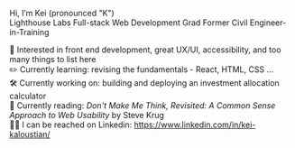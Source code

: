 Hi, I’m Kei (pronounced "K")  
   Lighthouse Labs Full-stack Web Development Grad
   Former Civil Engineer-in-Training  
  
🔎 Interested in front end development, great UX/UI, accessibility, and too many things to list here  
✏️ Currently learning: revising the fundamentals - React, HTML, CSS ...  
🛠️ Currently working on: building and deploying an investment allocation calculator  
📖 Currently reading: _Don't Make Me Think, Revisited: A Common Sense Approach to Web Usability_ by Steve Krug  
👨‍💼 I can be reached on Linkedin: https://www.linkedin.com/in/kei-kaloustian/

